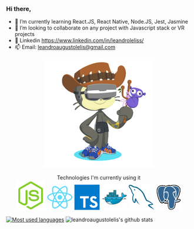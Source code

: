 ### Hi there,

- 🌱 I’m currently learning React.JS, React Native, Node.JS, Jest, Jasmine
- 👯 I’m looking to collaborate on any project with Javascript stack or VR projects
- 💬 Linkedin https://www.linkedin.com/in/leandroleliss/
- 📫 Email: leandroaugustolelis@gmail.com

<p align="center">
<img src="https://github.com/leandroaugustolelis/leandroaugustolelis/blob/main/myoctocat.png" alt="css3" width="300" height="300"/>

<p align="center">
Technologies I'm currently using it
  <br>
<img src="https://github.com/devicons/devicon/blob/master/icons/nodejs/nodejs-original.svg" alt="node" width="80" height="80"/>
<img src="https://github.com/devicons/devicon/blob/master/icons/react/react-original.svg" alt="reactJS and react native"  width="70" height="70"/>
<img src="https://github.com/devicons/devicon/blob/master/icons/typescript/typescript-original.svg" alt="typescript" width="70" height="70"/>
<img src="https://github.com/devicons/devicon/blob/master/icons/docker/docker-original.svg" alt="docker" width="70" height="70"/>
<img src="https://github.com/devicons/devicon/blob/master/icons/mysql/mysql-original.svg" alt="mysql" width="70" height="70"/>
<img src="https://github.com/devicons/devicon/blob/master/icons/postgresql/postgresql-original.svg" alt="postgreesql" width="70" height="70"/>
  <br>

[![Most used languages](https://github-readme-stats.vercel.app/api/top-langs/?username=leandroaugustolelis&langs_count=5)](https://github.com/anuraghazra/github-readme-stats)
![leandroaugustolelis's github stats](https://github-readme-stats.vercel.app/api?username=leandroaugustolelis&show_icons=true&theme=dark)
